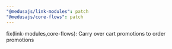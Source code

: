 ```yaml
---
"@medusajs/link-modules": patch
"@medusajs/core-flows": patch
---
```


fix(link-modules,core-flows): Carry over cart promotions to order promotions
